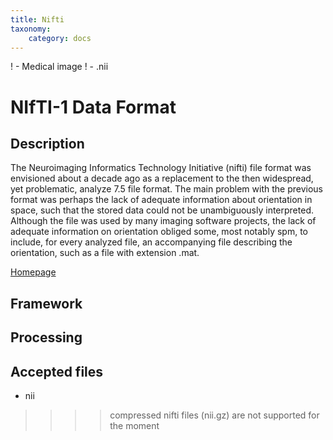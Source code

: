 ```yaml
---
title: Nifti
taxonomy:
    category: docs
---
```


! - Medical image
! - .nii

# NIfTI-1 Data Format

##  Description

The Neuroimaging Informatics Technology Initiative (nifti) file format was envisioned about a decade ago as a replacement to the then widespread, yet problematic, analyze 7.5 file format. The main problem with the previous format was perhaps the lack of adequate information about orientation in space, such that the stored data could not be unambiguously interpreted. Although the file was used by many imaging software projects, the lack of adequate information on orientation obliged some, most notably spm, to include, for every analyzed file, an accompanying file describing the orientation, such as a file with extension .mat. 

[Homepage](http://nifti.nimh.nih.gov/nifti-1)

## Framework

## Processing

## Accepted files

- nii

>>>> compressed nifti files (nii.gz) are not supported for the moment